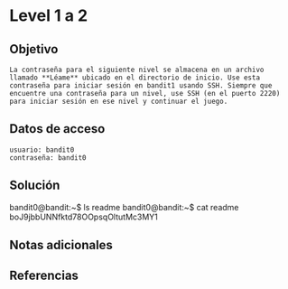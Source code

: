 # Level 1 a 2

## Objetivo
	La contraseña para el siguiente nivel se almacena en un archivo llamado **Léame** ubicado en el directorio de inicio. Use esta contraseña para iniciar sesión en bandit1 usando SSH. Siempre que encuentre una contraseña para un nivel, use SSH (en el puerto 2220) para iniciar sesión en ese nivel y continuar el juego.
## Datos de acceso
	usuario: bandit0
	contraseña: bandit0
## Solución
 bandit0@bandit:~$ ls
readme
bandit0@bandit:~$ cat readme
boJ9jbbUNNfktd78OOpsqOltutMc3MY1
## Notas adicionales

## Referencias 

